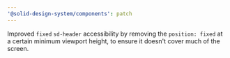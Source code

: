 ```yaml
---
'@solid-design-system/components': patch
---
```


Improved `fixed` `sd-header` accessibility by removing the `position: fixed` at a certain minimum viewport height, to ensure it doesn't cover much of the screen.
